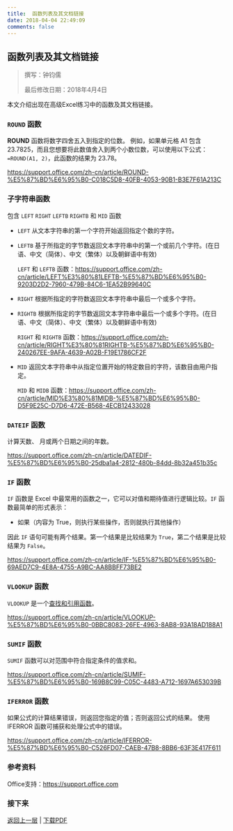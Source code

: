 ```yaml
---
title:  函数列表及其文档链接
date: 2018-04-04 22:49:09
comments: false
---
```


## 函数列表及其文档链接

> 撰写：钟钧儒
>
> 最后修改日期：2018年4月4日

本文介绍出现在高级Excel练习中的函数及其文档链接。

### `ROUND` 函数

**ROUND** 函数将数字四舍五入到指定的位数。 例如，如果单元格 A1 包含 23.7825，而且您想要将此数值舍入到两个小数位数，可以使用以下公式：`=ROUND(A1, 2)`，此函数的结果为 23.78。

https://support.office.com/zh-cn/article/ROUND-%E5%87%BD%E6%95%B0-C018C5D8-40FB-4053-90B1-B3E7F61A213C

### 子字符串函数

包含 `LEFT` `RIGHT` `LEFTB` `RIGHTB` 和 `MID` 函数

* `LEFT` 从文本字符串的第一个字符开始返回指定个数的字符。

* `LEFTB` 基于所指定的字节数返回文本字符串中的第一个或前几个字符。(在日语、中文（简体）、中文（繁体）以及朝鲜语中有效)

  `LEFT` 和 `LEFTB` 函数：https://support.office.com/zh-cn/article/LEFT%E3%80%81LEFTB-%E5%87%BD%E6%95%B0-9203D2D2-7960-479B-84C6-1EA52B99640C

* `RIGHT` 根据所指定的字符数返回文本字符串中最后一个或多个字符。

* `RIGHTB` 根据所指定的字节数返回文本字符串中最后一个或多个字符。(在日语、中文（简体）、中文（繁体）以及朝鲜语中有效)

  `RIGHT` 和 `RIGHTB` 函数：https://support.office.com/zh-cn/article/RIGHT%E3%80%81RIGHTB-%E5%87%BD%E6%95%B0-240267EE-9AFA-4639-A02B-F19E1786CF2F

* `MID` 返回文本字符串中从指定位置开始的特定数目的字符，该数目由用户指定。

  `MID` 和 `MIDB` 函数：https://support.office.com/zh-cn/article/MID%E3%80%81MIDB-%E5%87%BD%E6%95%B0-D5F9E25C-D7D6-472E-B568-4ECB12433028

### `DATEIF` 函数

计算天数、 月或两个日期之间的年数。

https://support.office.com/zh-cn/article/DATEDIF-%E5%87%BD%E6%95%B0-25dba1a4-2812-480b-84dd-8b32a451b35c

### `IF` 函数

`IF` 函数是 Excel 中最常用的函数之一，它可以对值和期待值进行逻辑比较。`IF` 函数最简单的形式表示：

- 如果（内容为 True，则执行某些操作，否则就执行其他操作）

因此 `IF` 语句可能有两个结果。第一个结果是比较结果为 `True`，第二个结果是比较结果为 `False`。

https://support.office.com/zh-cn/article/IF-%E5%87%BD%E6%95%B0-69AED7C9-4E8A-4755-A9BC-AA8BBFF73BE2

### `VLOOKUP` 函数

`VLOOKUP` 是一个[查找和引用函数](https://support.office.com/zh-cn/article/%E6%9F%A5%E6%89%BE%E5%92%8C%E5%BC%95%E7%94%A8%E5%87%BD%E6%95%B0-8aa21a3a-b56a-4055-8257-3ec89df2b23e)。

https://support.office.com/zh-cn/article/VLOOKUP-%E5%87%BD%E6%95%B0-0BBC8083-26FE-4963-8AB8-93A18AD188A1

### `SUMIF` 函数

`SUMIF` 函数可以对范围中符合指定条件的值求和。

https://support.office.com/zh-cn/article/SUMIF-%E5%87%BD%E6%95%B0-169B8C99-C05C-4483-A712-1697A653039B

### `IFERROR` 函数

如果公式的计算结果错误，则返回您指定的值；否则返回公式的结果。 使用 IFERROR 函数可捕获和处理公式中的错误。

https://support.office.com/zh-cn/article/IFERROR-%E5%87%BD%E6%95%B0-C526FD07-CAEB-47B8-8BB6-63F3E417F611

### 参考资料

Office支持：https://support.office.com

### 接下来

[返回上一层](../../) | [下载PDF](Advance-excel-functions.pdf)